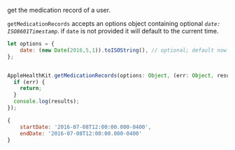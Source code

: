 get the medication record of a user.

`getMedicationRecords` accepts an options object containing optional *`date: ISO8601Timestamp`*. if `date` is not provided it will default to the current time.
```javascript
let options = {
    date: (new Date(2016,5,1)).toISOString(), // optional; default now
};
```

```javascript

AppleHealthKit.getMedicationRecords(options: Object, (err: Object, results: Object) => {
  if (err) {
    return;
  }
  console.log(results);
});
```

```javascript
{
	startDate: '2016-07-08T12:00:00.000-0400',
	endDate: '2016-07-08T12:00:00.000-0400'
}
```
